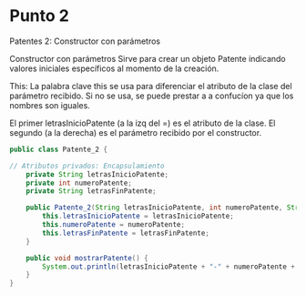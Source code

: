 # Punto 2

Patentes 2: Constructor con parámetros

Constructor con parámetros
Sirve para crear un objeto Patente indicando valores iniciales específicos al momento de la creación.

This: La palabra clave this se usa para diferenciar el atributo de la clase del parámetro recibido. Si no se usa, se puede prestar a a confucíon ya que los nombres son iguales.

El primer letrasInicioPatente (a la izq del =) es el atributo de la clase.
El segundo (a la derecha) es el parámetro recibido por el constructor.

```java
public class Patente_2 {

// Atributos privados: Encapsulamiento
    private String letrasInicioPatente;
    private int numeroPatente;
    private String letrasFinPatente;

    public Patente_2(String letrasInicioPatente, int numeroPatente, String letrasFinPatente) {
        this.letrasInicioPatente = letrasInicioPatente;
        this.numeroPatente = numeroPatente;
        this.letrasFinPatente = letrasFinPatente;
    }

    public void mostrarPatente() {
        System.out.println(letrasInicioPatente + "-" + numeroPatente + "-" + letrasFinPatente);
    }
}
